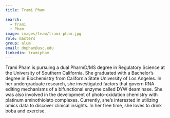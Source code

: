 ```yaml
---
title: Trami Pham
 
search:
  - Trami
  - Pham
image: images/team/trami-pham.jpg
role: masters
group: alum
email: dnpham@usc.edu
linkedin: tramipham
---
```


Trami Pham is pursuing a dual PharmD/MS degree in Regulatory Science at the University of Southern California. 
She graduated with a Bachelor’s degree in Biochemistry from California State University of Los Angeles. 
In her undergraduate research, she investigated factors that govern RNA editing mechanisms of a bifunctional enzyme called DYW deaminase. 
She was also involved in the development of photo-oxidation chemistry with platinum aminothiolato complexes. 
Currently, she’s interested in utilizing omics data to discover clinical insights. 
In her free time, she loves to drink boba and exercise. 
